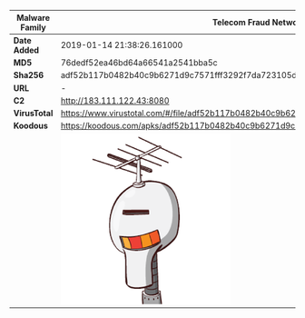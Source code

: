 | Malware Family | Telecom Fraud Network for South Koreans                      |
| -------------- | ------------------------------------------------------------ |
| **Date Added** | 2019-01-14 21:38:26.161000                                                   |
| **MD5**        | 76dedf52ea46bd64a66541a2541bba5c                             |
| **Sha256**     | adf52b117b0482b40c9b6271d9c7571fff3292f7da723105d76fffdc6913389d |
| **URL**        | -                                                            |
| **C2**         | http://183.111.122.43:8080 |
| **VirusTotal** | https://www.virustotal.com/#/file/adf52b117b0482b40c9b6271d9c7571fff3292f7da723105d76fffdc6913389d/detection |
| **Koodous**    | https://koodous.com/apks/adf52b117b0482b40c9b6271d9c7571fff3292f7da723105d76fffdc6913389d |
|                | ![](../assets/adf52b117b0482b40c9b6271d9c7571fff3292f7da723105d76fffdc6913389d.png) |